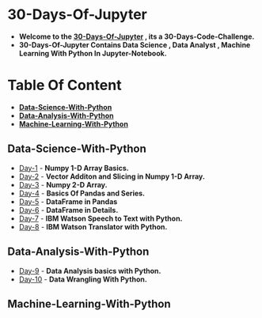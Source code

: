# 30-Days-Of-Jupyter
- **Welcome to the [30-Days-Of-Jupyter](https://github.com/ankitdobhal/30-Days-Of-Jupyter) , its a 30-Days-Code-Challenge.**
- **30-Days-Of-Jupyter Contains Data Science , Data Analyst , Machine Learning With Python In Jupyter-Notebook.**

# Table Of Content
- **[Data-Science-With-Python](#Data-Science-With-Python)**
- **[Data-Analysis-With-Python](#Data-Analysis-With-Python)**
- **[Machine-Learning-With-Python](#Machine-Learning-With-Python)**

## Data-Science-With-Python
- [Day-1](https://github.com/ankitdobhal/30-Days-Of-Jupyter/blob/master/Data-Science-With-Python/day1.ipynb) - **Numpy 1-D Array Basics.**
- [Day-2](https://github.com/ankitdobhal/30-Days-Of-Jupyter/blob/master/Data-Science-With-Python/day2.ipynb) - **Vector Additon and Slicing in Numpy 1-D Array.**
- [Day-3](https://github.com/ankitdobhal/30-Days-Of-Jupyter/blob/master/Data-Science-With-Python/day3.ipynb) - **Numpy 2-D Array.**
- [Day-4](https://github.com/ankitdobhal/30-Days-Of-Jupyter/blob/master/Data-Science-With-Python/day4.ipynb) - **Basics Of Pandas and Series.**
- [Day-5](https://github.com/ankitdobhal/30-Days-Of-Jupyter/blob/master/Data-Science-With-Python/day5.ipynb) - **DataFrame in Pandas**
- [Day-6](https://github.com/ankitdobhal/30-Days-Of-Jupyter/blob/master/Data-Science-With-Python/day6.ipynb) - **DataFrame in Details.**
- [Day-7](https://github.com/ankitdobhal/30-Days-Of-Jupyter/blob/master/Data-Science-With-Python/day7.ipynb) - **IBM Watson Speech to Text with Python.**
- [Day-8](https://github.com/ankitdobhal/30-Days-Of-Jupyter/blob/master/Data-Science-With-Python/day8.ipynb) - **IBM Watson Translator with Python.**

## Data-Analysis-With-Python

- [Day-9](https://github.com/ankitdobhal/30-Days-Of-Jupyter/blob/master/Data-Science-With-Python/day9.ipynb) - **Data Analysis basics with Python.**
- [Day-10](https://github.com/ankitdobhal/30-Days-Of-Jupyter/blob/master/Data-Science-With-Python/day8.ipynb) - **Data Wrangling With Python.**

## Machine-Learning-With-Python